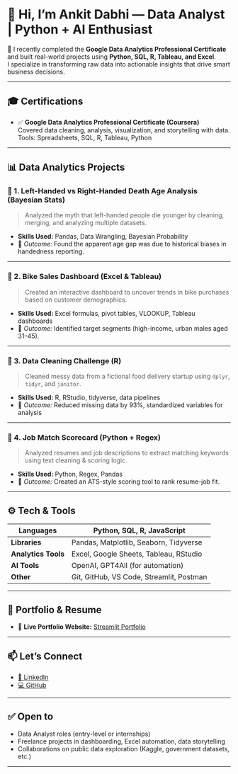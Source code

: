 # 👋 Hi, I’m Ankit Dabhi — Data Analyst | Python + AI Enthusiast

🎯 I recently completed the **Google Data Analytics Professional Certificate** and built real-world projects using **Python, SQL, R, Tableau, and Excel**.  
I specialize in transforming raw data into actionable insights that drive smart business decisions.

---

## 🎓 Certifications

- ✅ **Google Data Analytics Professional Certificate (Coursera)**  
  Covered data cleaning, analysis, visualization, and storytelling with data.  
  Tools: Spreadsheets, SQL, R, Tableau, Python

---

## 📊 Data Analytics Projects

### 📁 1. Left-Handed vs Right-Handed Death Age Analysis (Bayesian Stats)
> Analyzed the myth that left-handed people die younger by cleaning, merging, and analyzing multiple datasets.

- **Skills Used:** Pandas, Data Wrangling, Bayesian Probability  
- 📌 *Outcome:* Found the apparent age gap was due to historical biases in handedness reporting.  


---

### 🛒 2. Bike Sales Dashboard (Excel & Tableau)
> Created an interactive dashboard to uncover trends in bike purchases based on customer demographics.

- **Skills Used:** Excel formulas, pivot tables, VLOOKUP, Tableau dashboards  
- 📌 *Outcome:* Identified target segments (high-income, urban males aged 31–45).  


---

### 🧹 3. Data Cleaning Challenge (R)
> Cleaned messy data from a fictional food delivery startup using `dplyr`, `tidyr`, and `janitor`.

- **Skills Used:** R, RStudio, tidyverse, data pipelines  
- 📌 *Outcome:* Reduced missing data by 93%, standardized variables for analysis  


---

### 💼 4. Job Match Scorecard (Python + Regex)
> Analyzed resumes and job descriptions to extract matching keywords using text cleaning & scoring logic.

- **Skills Used:** Python, Regex, Pandas  
- 📌 *Outcome:* Created an ATS-style scoring tool to rank resume-job fit.  


---

## ⚙️ Tech & Tools

| **Languages**        | Python, SQL, R, JavaScript        |
|----------------------|-----------------------------------|
| **Libraries**        | Pandas, Matplotlib, Seaborn, Tidyverse |
| **Analytics Tools**  | Excel, Google Sheets, Tableau, RStudio |
| **AI Tools**         | OpenAI, GPT4All (for automation)  |
| **Other**            | Git, GitHub, VS Code, Streamlit, Postman |

---

## 📄 Portfolio & Resume

- 🔗 **Live Portfolio Website:** [Streamlit Portfolio](https://python-ai-roadmap-bmgd4qgi2zk7uv9zddlsiv.streamlit.app/)


---

## 📫 Let’s Connect

- [🔗 LinkedIn](https://www.linkedin.com/in/ankitdabhi)
- [💻 GitHub](https://github.com/ankitdabhi001)

---

## ✅ Open to

- Data Analyst roles (entry-level or internships)  
- Freelance projects in dashboarding, Excel automation, data storytelling  
- Collaborations on public data exploration (Kaggle, government datasets, etc.)

---
